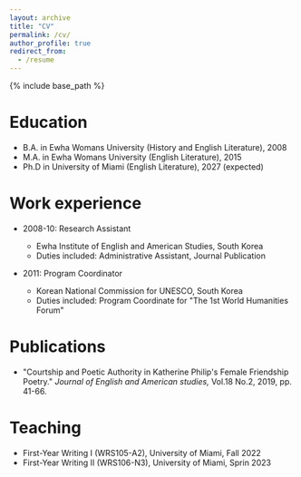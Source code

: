 ```yaml
---
layout: archive
title: "CV"
permalink: /cv/
author_profile: true
redirect_from:
  - /resume
---
```


{% include base_path %}

Education
======
* B.A. in Ewha Womans University (History and English Literature), 2008
* M.A. in Ewha Womans University (English Literature), 2015
* Ph.D in University of Miami (English Literature), 2027 (expected)
 

Work experience
======
* 2008-10: Research Assistant
  * Ewha Institute of English and American Studies, South Korea
  * Duties included: Administrative Assistant, Journal Publication
  
* 2011: Program Coordinator
  * Korean National Commission for UNESCO, South Korea
  * Duties included: Program Coordinate for "The 1st World Humanities Forum" 


Publications
======
* "Courtship and Poetic Authority in Katherine Philip's Female Friendship Poetry." *Journal of English and American studies,* Vol.18 No.2, 2019, pp. 41-66.
  
 
Teaching
======
* First-Year Writing I (WRS105-A2), University of Miami, Fall 2022
* First-Year Writing II (WRS106-N3), University of Miami, Sprin 2023


 
